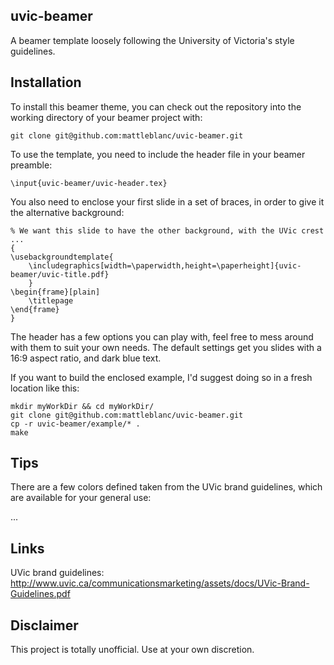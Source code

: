 ## uvic-beamer

A beamer template loosely following the University of Victoria's style guidelines.

## Installation

To install this beamer theme, you can check out the repository into the working directory of your beamer project with:

```
git clone git@github.com:mattleblanc/uvic-beamer.git
```

To use the template, you need to include the header file in your beamer preamble:

```
\input{uvic-beamer/uvic-header.tex}
```

You also need to enclose your first slide in a set of braces, in order to give it the alternative background:

```
% We want this slide to have the other background, with the UVic crest ...
{
\usebackgroundtemplate{
	\includegraphics[width=\paperwidth,height=\paperheight]{uvic-beamer/uvic-title.pdf}
	}
\begin{frame}[plain]
	\titlepage
\end{frame}
}
```

The header has a few options you can play with, feel free to mess around with them to suit your own needs. The default settings get you slides with a 16:9 aspect ratio, and dark blue text.



If you want to build the enclosed example, I'd suggest doing so in a fresh location like this:

```
mkdir myWorkDir && cd myWorkDir/
git clone git@github.com:mattleblanc/uvic-beamer.git
cp -r uvic-beamer/example/* .
make
```

## Tips

There are a few colors defined taken from the UVic brand guidelines, which are available for your general use:

...

## Links

UVic brand guidelines: 
http://www.uvic.ca/communicationsmarketing/assets/docs/UVic-Brand-Guidelines.pdf 

## Disclaimer

This project is totally unofficial. Use at your own discretion.